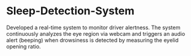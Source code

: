 # Sleep-Detection-System
Developed a real-time system to monitor driver alertness. The system continuously analyzes the eye region via webcam and triggers an audio alert (beeping) when drowsiness is detected by measuring the eyelid opening ratio.
